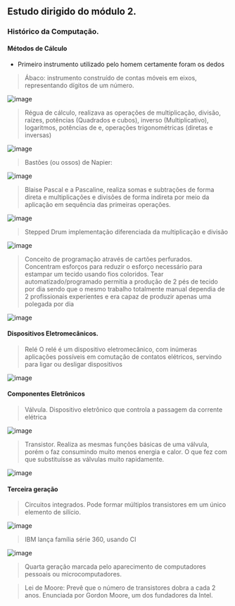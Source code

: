 ## Estudo dirigido do módulo 2.

### Histórico da Computação.

#### Métodos de Cálculo

- Primeiro instrumento utilizado pelo homem certamente foram os dedos

> Ábaco: instrumento construído de contas móveis em eixos, representando dígitos de um número.

![image](https://user-images.githubusercontent.com/18054053/48011073-0c775280-e106-11e8-8ccb-77042ff9e63d.png)

> Régua de cálculo, realizava as operações de multiplicação, divisão, raízes, potências (Quadrados e cubos), inverso (Multiplicativo), logaritmos, potências de e, operações trigonométricas (diretas e inversas)


![image](https://user-images.githubusercontent.com/18054053/48011283-7ee83280-e106-11e8-8643-f99fe28632a0.png)

> Bastões (ou ossos) de Napier:

![image](https://user-images.githubusercontent.com/18054053/48011383-b7880c00-e106-11e8-9214-f3d032cde66c.png)

> Blaise Pascal e a Pascaline, realiza somas e subtrações de forma direta e multiplicações e divisões de forma indireta por meio da aplicação em sequência das primeiras operações.

![image](https://user-images.githubusercontent.com/18054053/48011515-08980000-e107-11e8-9f60-bba7032ca605.png)

> Stepped Drum implementação diferenciada da multiplicação e divisão

![image](https://user-images.githubusercontent.com/18054053/48028402-89202600-e132-11e8-87dc-398126f4be21.png)

> Conceito de programação através de cartões perfurados. Concentram esforços para reduzir o esforço necessário para estampar um tecido usando fios coloridos. Tear automatizado/programado permitia a produção de 2 pés de tecido por dia sendo que o mesmo trabalho totalmente manual dependia de 2 profissionais experientes e era capaz de produzir apenas uma polegada por dia

![image](https://user-images.githubusercontent.com/18054053/48028616-16637a80-e133-11e8-859e-c90f809b1fb5.png)

#### Dispositivos Eletromecânicos.

> Relé
> O relé é um dispositivo eletromecânico, com inúmeras aplicações possíveis em comutação de contatos elétricos, servindo para ligar ou desligar dispositivos

![image](https://user-images.githubusercontent.com/18054053/48028768-8a058780-e133-11e8-9cb9-0acf3a70a742.png)

#### Componentes Eletrônicos
> Válvula. Dispositivo eletrônico que controla a passagem da corrente elétrica

![image](https://user-images.githubusercontent.com/18054053/48028912-fda79480-e133-11e8-82bd-4e557da140b6.png)

> Transistor. Realiza as mesmas funções básicas de uma válvula, porém o faz consumindo muito menos energia e calor. O que fez com que substituísse as válvulas muito rapidamente.

![image](https://user-images.githubusercontent.com/18054053/48029087-7f97bd80-e134-11e8-99e0-f2f623268ace.png)

#### Terceira geração

> Circuitos integrados. Pode formar múltiplos transistores em um único elemento de silício.

![image](https://user-images.githubusercontent.com/18054053/48029224-d8675600-e134-11e8-8977-86afe9350ed6.png)

> IBM lança família série 360, usando CI

![image](https://user-images.githubusercontent.com/18054053/48029279-fdf45f80-e134-11e8-8adf-eb77cc2aff3e.png)

> Quarta geração marcada pelo aparecimento de computadores pessoais ou microcomputadores.

> Lei de Moore: Prevê que o número de transistores dobra a cada 2 anos. Enunciada por Gordon Moore, um dos fundadores da Intel.
